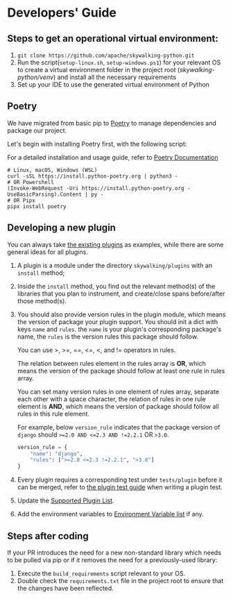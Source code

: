 # Developers' Guide

## Steps to get an operational virtual environment:

1. `git clone https://github.com/apache/skywalking-python.git`
2. Run the script(`setup-linux.sh`, `setup-windows.ps1`) for your relevant OS to create a virtual environment folder in the project root
(*skywalking-python/venv*) and install all the necessary requirements
3. Set up your IDE to use the generated virtual environment of Python


## Poetry 
We have migrated from basic pip to [Poetry](https://python-poetry.org/) to manage dependencies and package our project.

Let's begin with installing Poetry first, with the following script:

For a detailed installation and usage guide, refer to [Poetry Documentation](https://python-poetry.org/docs/)
```shell
# Linux, macOS, Windows (WSL)
curl -sSL https://install.python-poetry.org | python3 -
# OR Powershell
(Invoke-WebRequest -Uri https://install.python-poetry.org -UseBasicParsing).Content | py -
# OR Pipx 
pipx install poetry
```

## Developing a new plugin

You can always take [the existing plugins](../setup/Plugins.md) as examples, while there are some general ideas for all plugins.
1. A plugin is a module under the directory `skywalking/plugins` with an `install` method; 
2. Inside the `install` method, you find out the relevant method(s) of the libraries that you plan to instrument, and create/close spans before/after those method(s).
3. You should also provide version rules in the plugin module, which means the version of package your plugin support. You should init a dict with keys `name` and `rules`. the `name` is your plugin's corresponding package's name, the `rules` is the version rules this package should follow.
   
   You can use >, >=, ==, <=, <, and != operators in rules. 
   
   The relation between rules element in the rules array is **OR**, which means the version of the package should follow at least one rule in rules array.
   
   You can set many version rules in one element of rules array, separate each other with a space character, the relation of rules in one rule element is **AND**, which means the version of package should follow all rules in this rule element.
   
   For example, below `version_rule` indicates that the package version of `django` should `>=2.0 AND <=2.3 AND !=2.2.1` OR `>3.0`.
   ```python
   version_rule = {
       "name": "django",
       "rules": [">=2.0 <=2.3 !=2.2.1", ">3.0"]
   }
   ```
1. Every plugin requires a corresponding test under `tests/plugin` before it can be merged, refer to [the plugin test guide](PluginTest.md) when writing a plugin test.
2. Update the [Supported Plugin List](../setup/Plugins.md).
3. Add the environment variables to [Environment Variable list](../setup/EnvVars.md) if any.

## Steps after coding

If your PR introduces the need for a new non-standard library which needs to be pulled via pip or if it removes the need for a previously-used library:
1. Execute the `build_requirements` script relevant to your OS.
2. Double check the `requirements.txt` file in the project root to ensure that the changes have been reflected. 
